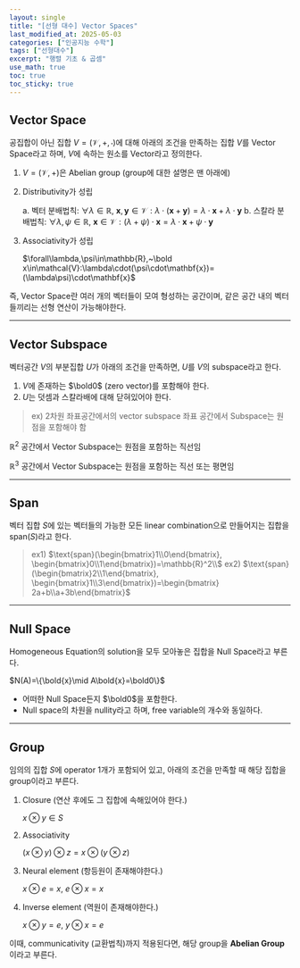 ```yaml
---
layout: single
title: "[선형 대수] Vector Spaces"
last_modified_at: 2025-05-03
categories: ["인공지능 수학"]
tags: ["선형대수"]
excerpt: "행렬 기초 & 곱셈"
use_math: true
toc: true
toc_sticky: true
---
```


## Vector Space

공집합이 아닌 집합 $V=(\mathcal V,+,\cdot)$에 대해 아래의 조건을 만족하는 집합 $V$를 Vector Space라고 하며, $V$에 속하는 원소를 Vector라고 정의한다.

1. $V=(\mathcal V,+)$은 Abelian group (group에 대한 설명은 맨 아래에)
2. Distributivity가 성립

	a. 벡터 분배법칙: $\forall\lambda\in\mathbb{R},~\mathbf{x},\mathbf{y}\in\mathcal{V}:\lambda \cdot(\mathbf{x}+\mathbf{y})=\lambda \cdot\mathbf{x}+\lambda\cdot \mathbf{y}$
    b. 스칼라 분배법칙: $\forall\lambda,\psi\in\mathbb{R},~\mathbf{x}\in\mathcal{V}:(\lambda+\psi)\cdot\mathbf{x}=\lambda\cdot \mathbf{x}+\psi\cdot \mathbf{y}$
    
3. Associativity가 성립

	$\forall\lambda,\psi\in\mathbb{R},~\bold x\in\mathcal{V}:\lambda\cdot(\psi\cdot\mathbf{x})=(\lambda\psi)\cdot\mathbf{x}$
   

즉, Vector Space란 여러 개의 벡터들이 모여 형성하는 공간이며, 같은 공간 내의 벡터들끼리는 선형 연산이 가능해야한다.

---

## Vector Subspace

벡터공간 $V$의 부분집합 $U$가 아래의 조건을 만족하면, $U$를 $V$의 subspace라고 한다.

1. $V$에 존재하는 $\bold0$ (zero vector)를 포함해야 한다.
2. $U$는 덧셈과 스칼라배에 대해 닫혀있어야 한다.

> ex) 2차원 좌표공간에서의 vector subspace
	좌표 공간에서 Subspace는 원점을 포함해야 함

$\mathbb{R}^2$ 공간에서 Vector Subspace는 원점을 포함하는 직선임
    
$\mathbb{R}^3$ 공간에서 Vector Subspace는 원점을 포함하는 직선 또는 평면임

---

## Span

벡터 집합 $S$에 있는 벡터들의 가능한 모든 linear combination으로 만들어지는 집합을 $\text{span}(S)$라고 한다.

> ex1) $\text{span}(\begin{bmatrix}1\\0\end{bmatrix},
\begin{bmatrix}0\\1\end{bmatrix})=\mathbb{R}^2\\$
	ex2) $\text{span}(\begin{bmatrix}2\\1\end{bmatrix},
\begin{bmatrix}1\\3\end{bmatrix})=\begin{bmatrix}
2a+b\\a+3b\end{bmatrix}$

---

## Null Space

Homogeneous Equation의 solution을 모두 모아놓은 집합을 Null Space라고 부른다.
    
$N(A)=\{\bold{x}\mid A\bold{x}=\bold0\}$
    
- 어떠한 Null Space든지 $\bold0$을 포함한다.
- Null space의 차원을 nullity라고 하며, free variable의 개수와 동일하다.

---

## Group

임의의 집합 $S$에 operator 1개가 포함되어 있고, 아래의 조건을 만족할 때 해당 집합을 group이라고 부른다.

1. Closure (연산 후에도 그 집합에 속해있어야 한다.)

	$x\otimes y\in S$

2. Associativity

	$(x\otimes y)\otimes z=x\otimes(y\otimes z)$

3. Neural element (항등원이 존재해야한다.)

	$x\otimes e=x,~e\otimes x=x$

4. Inverse element (역원이 존재해야한다.)

	$x\otimes y=e,~y\otimes x=e$

이때, communicativity (교환법칙)까지 적용된다면, 해당 group을 **Abelian Group**이라고 부른다.
